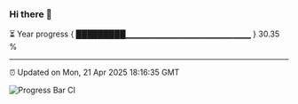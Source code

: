### Hi there 👋

⏳ Year progress { █████████▁▁▁▁▁▁▁▁▁▁▁▁▁▁▁▁▁▁▁▁▁ } 30.35 %

---

⏰ Updated on Mon, 21 Apr 2025 18:16:35 GMT

![Progress Bar CI](https://github.com/code-lakshay/GitHub-Actions-Demo/workflows/Progress%20Bar%20CI/badge.svg)
